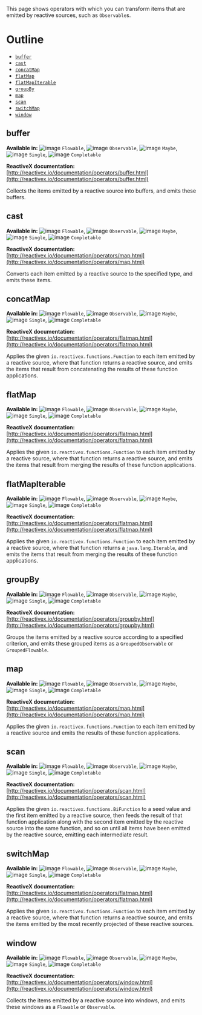 This page shows operators with which you can transform items that are emitted by reactive sources, such as `Observable`s.

# Outline

- [`buffer`](#buffer)
- [`cast`](#cast)
- [`concatMap`](#concatmap)
- [`flatMap`](#flatmap)
- [`flatMapIterable`](#flatmapiterable)
- [`groupBy`](#groupby)
- [`map`](#map)
- [`scan`](#scan)
- [`switchMap`](#switchmap)
- [`window`](#window)

## buffer

**Available in:** ![image](https://raw.github.com/wiki/ReactiveX/RxJava/images/checkmark_on.png) `Flowable`, ![image](https://raw.github.com/wiki/ReactiveX/RxJava/images/checkmark_on.png) `Observable`, ![image](https://raw.github.com/wiki/ReactiveX/RxJava/images/checkmark_off.png) `Maybe`, ![image](https://raw.github.com/wiki/ReactiveX/RxJava/images/checkmark_off.png) `Single`, ![image](https://raw.github.com/wiki/ReactiveX/RxJava/images/checkmark_off.png) `Completable`

**ReactiveX documentation:** [http://reactivex.io/documentation/operators/buffer.html](http://reactivex.io/documentation/operators/buffer.html)

Collects the items emitted by a reactive source into buffers, and emits these buffers.

## cast

**Available in:** ![image](https://raw.github.com/wiki/ReactiveX/RxJava/images/checkmark_on.png) `Flowable`, ![image](https://raw.github.com/wiki/ReactiveX/RxJava/images/checkmark_on.png) `Observable`, ![image](https://raw.github.com/wiki/ReactiveX/RxJava/images/checkmark_on.png) `Maybe`, ![image](https://raw.github.com/wiki/ReactiveX/RxJava/images/checkmark_on.png) `Single`, ![image](https://raw.github.com/wiki/ReactiveX/RxJava/images/checkmark_off.png) `Completable`

**ReactiveX documentation:** [http://reactivex.io/documentation/operators/map.html](http://reactivex.io/documentation/operators/map.html)

Converts each item emitted by a reactive source to the specified type, and emits these items.

## concatMap

**Available in:** ![image](https://raw.github.com/wiki/ReactiveX/RxJava/images/checkmark_on.png) `Flowable`, ![image](https://raw.github.com/wiki/ReactiveX/RxJava/images/checkmark_on.png) `Observable`, ![image](https://raw.github.com/wiki/ReactiveX/RxJava/images/checkmark_on.png) `Maybe`, ![image](https://raw.github.com/wiki/ReactiveX/RxJava/images/checkmark_off.png) `Single`, ![image](https://raw.github.com/wiki/ReactiveX/RxJava/images/checkmark_off.png) `Completable`

**ReactiveX documentation:** [http://reactivex.io/documentation/operators/flatmap.html](http://reactivex.io/documentation/operators/flatmap.html)

Applies the given `io.reactivex.functions.Function` to each item emitted by a reactive source, where that function returns a reactive source, and emits the items that result from concatenating the results of these function applications.

## flatMap

**Available in:** ![image](https://raw.github.com/wiki/ReactiveX/RxJava/images/checkmark_on.png) `Flowable`, ![image](https://raw.github.com/wiki/ReactiveX/RxJava/images/checkmark_on.png) `Observable`, ![image](https://raw.github.com/wiki/ReactiveX/RxJava/images/checkmark_on.png) `Maybe`, ![image](https://raw.github.com/wiki/ReactiveX/RxJava/images/checkmark_on.png) `Single`, ![image](https://raw.github.com/wiki/ReactiveX/RxJava/images/checkmark_off.png) `Completable`

**ReactiveX documentation:** [http://reactivex.io/documentation/operators/flatmap.html](http://reactivex.io/documentation/operators/flatmap.html)

Applies the given `io.reactivex.functions.Function` to each item emitted by a reactive source, where that function returns a reactive source, and emits the items that result from merging the results of these function applications.

## flatMapIterable

**Available in:** ![image](https://raw.github.com/wiki/ReactiveX/RxJava/images/checkmark_on.png) `Flowable`, ![image](https://raw.github.com/wiki/ReactiveX/RxJava/images/checkmark_on.png) `Observable`, ![image](https://raw.github.com/wiki/ReactiveX/RxJava/images/checkmark_off.png) `Maybe`, ![image](https://raw.github.com/wiki/ReactiveX/RxJava/images/checkmark_off.png) `Single`, ![image](https://raw.github.com/wiki/ReactiveX/RxJava/images/checkmark_off.png) `Completable`

**ReactiveX documentation:** [http://reactivex.io/documentation/operators/flatmap.html](http://reactivex.io/documentation/operators/flatmap.html)

Applies the given `io.reactivex.functions.Function` to each item emitted by a reactive source, where that function returns a `java.lang.Iterable`, and emits the items that result from merging the results of these function applications.

## groupBy

**Available in:** ![image](https://raw.github.com/wiki/ReactiveX/RxJava/images/checkmark_on.png) `Flowable`, ![image](https://raw.github.com/wiki/ReactiveX/RxJava/images/checkmark_on.png) `Observable`, ![image](https://raw.github.com/wiki/ReactiveX/RxJava/images/checkmark_off.png) `Maybe`, ![image](https://raw.github.com/wiki/ReactiveX/RxJava/images/checkmark_off.png) `Single`, ![image](https://raw.github.com/wiki/ReactiveX/RxJava/images/checkmark_off.png) `Completable`

**ReactiveX documentation:** [http://reactivex.io/documentation/operators/groupby.html](http://reactivex.io/documentation/operators/groupby.html)

Groups the items emitted by a reactive source according to a specified criterion, and emits these grouped items as a `GroupedObservable` or `GroupedFlowable`.

## map

**Available in:** ![image](https://raw.github.com/wiki/ReactiveX/RxJava/images/checkmark_on.png) `Flowable`, ![image](https://raw.github.com/wiki/ReactiveX/RxJava/images/checkmark_on.png) `Observable`, ![image](https://raw.github.com/wiki/ReactiveX/RxJava/images/checkmark_on.png) `Maybe`, ![image](https://raw.github.com/wiki/ReactiveX/RxJava/images/checkmark_on.png) `Single`, ![image](https://raw.github.com/wiki/ReactiveX/RxJava/images/checkmark_off.png) `Completable`

**ReactiveX documentation:** [http://reactivex.io/documentation/operators/map.html](http://reactivex.io/documentation/operators/map.html)

Applies the given `io.reactivex.functions.Function` to each item emitted by a reactive source and emits the results of these function applications.

## scan

**Available in:** ![image](https://raw.github.com/wiki/ReactiveX/RxJava/images/checkmark_on.png) `Flowable`, ![image](https://raw.github.com/wiki/ReactiveX/RxJava/images/checkmark_on.png) `Observable`, ![image](https://raw.github.com/wiki/ReactiveX/RxJava/images/checkmark_off.png) `Maybe`, ![image](https://raw.github.com/wiki/ReactiveX/RxJava/images/checkmark_off.png) `Single`, ![image](https://raw.github.com/wiki/ReactiveX/RxJava/images/checkmark_off.png) `Completable`

**ReactiveX documentation:** [http://reactivex.io/documentation/operators/scan.html](http://reactivex.io/documentation/operators/scan.html)

Applies the given `io.reactivex.functions.BiFunction` to a seed value and the first item emitted by a reactive source, then feeds the result of that function application along with the second item emitted by the reactive source into the same function, and so on until all items have been emitted by the reactive source, emitting each intermediate result.

## switchMap

**Available in:** ![image](https://raw.github.com/wiki/ReactiveX/RxJava/images/checkmark_on.png) `Flowable`, ![image](https://raw.github.com/wiki/ReactiveX/RxJava/images/checkmark_on.png) `Observable`, ![image](https://raw.github.com/wiki/ReactiveX/RxJava/images/checkmark_off.png) `Maybe`, ![image](https://raw.github.com/wiki/ReactiveX/RxJava/images/checkmark_off.png) `Single`, ![image](https://raw.github.com/wiki/ReactiveX/RxJava/images/checkmark_off.png) `Completable`

**ReactiveX documentation:** [http://reactivex.io/documentation/operators/flatmap.html](http://reactivex.io/documentation/operators/flatmap.html)

Applies the given `io.reactivex.functions.Function` to each item emitted by a reactive source, where that function returns a reactive source, and emits the items emitted by the most recently projected of these reactive sources.

## window

**Available in:** ![image](https://raw.github.com/wiki/ReactiveX/RxJava/images/checkmark_on.png) `Flowable`, ![image](https://raw.github.com/wiki/ReactiveX/RxJava/images/checkmark_on.png) `Observable`, ![image](https://raw.github.com/wiki/ReactiveX/RxJava/images/checkmark_off.png) `Maybe`, ![image](https://raw.github.com/wiki/ReactiveX/RxJava/images/checkmark_off.png) `Single`, ![image](https://raw.github.com/wiki/ReactiveX/RxJava/images/checkmark_off.png) `Completable`

**ReactiveX documentation:** [http://reactivex.io/documentation/operators/window.html](http://reactivex.io/documentation/operators/window.html)

Collects the items emitted by a reactive source into windows, and emits these windows as a `Flowable` or `Observable`.
